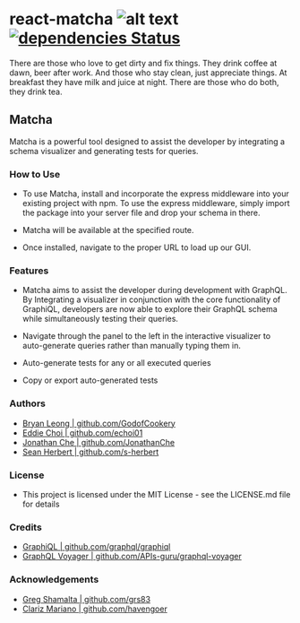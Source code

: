 # react-matcha ![alt text](https://travis-ci.com/matcha-tools/react-matcha.svg?branch=master)  [![dependencies Status](https://david-dm.org/matcha-tools/react-matcha/status.svg)](https://david-dm.org/matcha-tools/react-matcha)
There are those who love to get dirty and fix things. They drink coffee at dawn, beer after work. And those who stay clean, just appreciate things. At breakfast they have milk and juice at night. There are those who do both, they drink tea.

## Matcha

Matcha is a powerful tool designed to assist the developer by integrating a schema visualizer and generating tests for queries.

### How to Use

- To use Matcha, install and incorporate the express middleware into your existing project with npm. To use the express middleware, simply import the package into your server file and drop your schema in there. 

- Matcha will be available at the specified route. 

- Once installed, navigate to the proper URL to load up our GUI. 

### Features
- Matcha aims to assist the developer during development with GraphQL. By Integrating a visualizer in conjunction with the core functionality of GraphiQL, developers are now able to explore their GraphQL schema while simultaneously testing their queries.   

- Navigate through the panel to the left in the interactive visualizer to auto-generate queries rather than manually typing them in. 

- Auto-generate tests for any or all executed queries

- Copy or export auto-generated tests 

### Authors

- [Bryan Leong | github.com/GodofCookery](https://github.com/GodofCookery)
- [Eddie Choi | github.com/echoi01](https://github.com/echoi01) 
- [Jonathan Che | github.com/JonathanChe](https://github.com/JonathanChe) 
- [Sean Herbert | github.com/s-herbert](https://github.com/s-herbert)  

### License

- This project is licensed under the MIT License - see the LICENSE.md file for details

### Credits

- [GraphiQL | github.com/graphql/graphiql](https://github.com/graphql/graphiql)
- [GraphQL Voyager | github.com/APIs-guru/graphql-voyager](https://github.com/APIs-guru/graphql-voyager)

### Acknowledgements

- [Greg Shamalta | github.com/grs83](https://github.com/grs83)
- [Clariz Mariano | github.com/havengoer](https://github.com/havengoer)
